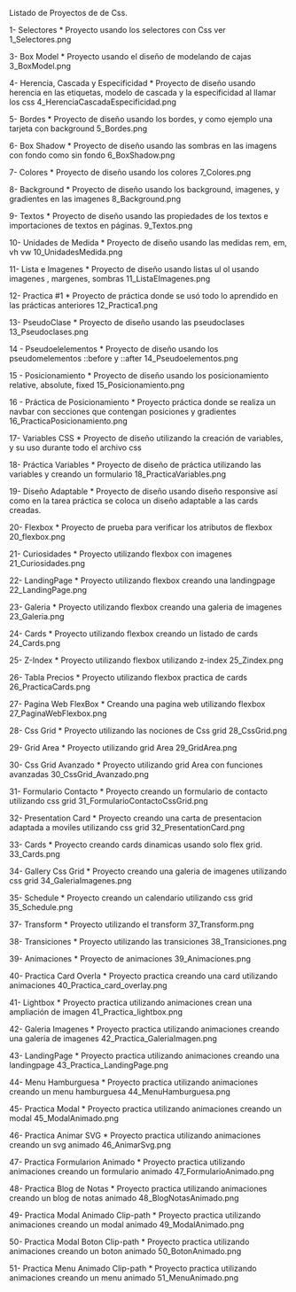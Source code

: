 Listado de Proyectos de de Css.

1- Selectores
    * Proyecto usando los selectores con Css ver 1_Selectores.png

3- Box Model
    * Proyecto usando el diseño de modelando de cajas 3_BoxModel.png

4- Herencia, Cascada y Especificidad
    * Proyecto de diseño usando herencia en las etiquetas, modelo de cascada y la especificidad al llamar los css 4_HerenciaCascadaEspecificidad.png

5- Bordes
    * Proyecto de diseño usando los bordes, y como ejemplo una tarjeta con background 5_Bordes.png

6- Box Shadow
    * Proyecto de diseño usando las sombras en las imagens con fondo como sin fondo 6_BoxShadow.png 

7- Colores
    * Proyecto de diseño usando los colores 7_Colores.png

8- Background
    * Proyecto de diseño usando los background, imagenes, y gradientes en las imagenes 8_Background.png

9- Textos
    * Proyecto de diseño usando las propiedades de los textos e importaciones de textos en páginas. 9_Textos.png

10- Unidades de Medida
    * Proyecto de diseño usando las medidas rem, em, vh vw 10_UnidadesMedida.png

11- Lista e Imagenes
    * Proyecto de diseño usando listas ul ol usando imagenes , margenes, sombras 11_ListaEImagenes.png

12- Practica #1
    * Proyecto de práctica donde se usó todo lo aprendido en las prácticas anteriores 12_Practica1.png

13- PseudoClase
    * Proyecto de diseño usando las pseudoclases 13_Pseudoclases.png

14 - Pseudoelelementos
    * Proyecto de diseño usando los pseudomelementos ::before y ::after 14_Pseudoelementos.png

15 - Posicionamiento
    * Proyecto de diseño usando los posicionamiento relative, absolute, fixed 15_Posicionamiento.png

16 - Práctica de Posicionamiento
    * Proyecto práctica donde se realiza un navbar con secciones que contengan posiciones y gradientes 16_PracticaPosicionamiento.png

17- Variables CSS
    * Proyecto de diseño utilizando la creación de variables, y su uso durante todo el archivo css

18- Práctica Variables
    * Proyecto de diseño de práctica utilizando las variables y creando un formulario 18_PracticaVariables.png

19- Diseño Adaptable
    * Proyecto de diseño usando diseño responsive así como en la tarea práctica se coloca un diseño adaptable a las cards creadas.

20- Flexbox
    * Proyecto de prueba para verificar los atributos de flexbox 20_flexbox.png

21- Curiosidades
    * Proyecto utilizando flexbox con imagenes 21_Curiosidades.png

22- LandingPage
    * Proyecto utilizando flexbox creando una landingpage 22_LandingPage.png

23- Galeria
    * Proyecto utilizando flexbox creando una galeria de imagenes 23_Galeria.png

24- Cards
    * Proyecto utilizando flexbox creando un listado de cards 24_Cards.png

25- Z-Index
    * Proyecto utilizando flexbox utilizando z-index 25_Zindex.png

26- Tabla Precios
    * Proyecto utilizando flexbox practica de cards 26_PracticaCards.png

27- Pagina Web FlexBox
    * Creando una pagina web utilizando flexbox 27_PaginaWebFlexbox.png

28- Css Grid
    * Proyecto utilizando las nociones de Css grid 28_CssGrid.png

29- Grid Area
    * Proyecto utilizando grid Area 29_GridArea.png

30- Css Grid Avanzado
    * Proyecto utilizando grid Area con funciones avanzadas 30_CssGrid_Avanzado.png

31- Formulario Contacto
    * Proyecto creando un formulario de contacto utilizando css grid 31_FormularioContactoCssGrid.png

32- Presentation Card
    * Proyecto creando una carta de presentacion adaptada a moviles utilizando css grid 32_PresentationCard.png

33- Cards
    * Proyecto creando cards dinamicas usando solo flex grid. 33_Cards.png

34- Gallery Css Grid
    * Proyecto creando una galeria de imagenes utilizando css grid 34_GaleriaImagenes.png

35- Schedule
    * Proyecto creando un calendario utilizando css grid 35_Schedule.png

 37- Transform
    * Proyecto utilizando el transform 37_Transform.png   

38- Transiciones
    * Proyecto utilizando las transiciones 38_Transiciones.png

39- Animaciones
    * Proyecto de animaciones 39_Animaciones.png

40- Practica Card Overla
    * Proyecto practica creando una card utilizando animaciones 40_Practica_card_overlay.png

41- Lightbox
    * Proyecto practica utilizando animaciones crean una ampliación de imagen 41_Practica_lightbox.png

42- Galeria Imagenes
    * Proyecto practica utilizando animaciones creando una galeria de imagenes 42_Practica_GaleriaImagen.png

43- LandingPage
    * Proyecto practica utilizando animaciones creando una landingpage 43_Practica_LandingPage.png

44- Menu Hamburguesa
    * Proyecto practica utilizando animaciones creando un menu hamburguesa 44_MenuHamburguesa.png

45- Practica Modal
    * Proyecto practica utilizando animaciones creando un modal 45_ModalAnimado.png

46- Practica Animar SVG
    * Proyecto practica utilizando animaciones creando un svg animado 46_AnimarSvg.png

47- Practica Formularion Animado
    * Proyecto practica utilizando animaciones creando un formulario animado 47_FormularioAnimado.png

48- Practica Blog de Notas
    * Proyecto practica utilizando animaciones creando un blog de notas animado 48_BlogNotasAnimado.png

49- Practica Modal Animado Clip-path
    * Proyecto practica utilizando animaciones creando un modal animado 49_ModalAnimado.png

50- Practica Modal Boton Clip-path
    * Proyecto practica utilizando animaciones creando un boton animado 50_BotonAnimado.png

51- Practica Menu Animado Clip-path
    * Proyecto practica utilizando animaciones creando un menu animado 51_MenuAnimado.png